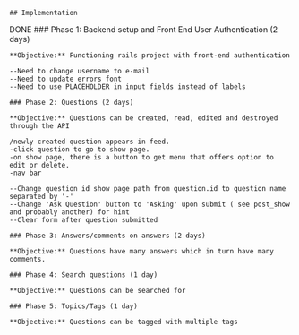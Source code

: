     ## Implementation

DONE    ### Phase 1: Backend setup and Front End User Authentication (2 days)

    **Objective:** Functioning rails project with front-end authentication

    --Need to change username to e-mail
    --Need to update errors font
    --Need to use PLACEHOLDER in input fields instead of labels

    ### Phase 2: Questions (2 days)

    **Objective:** Questions can be created, read, edited and destroyed through the API

    /newly created question appears in feed.
    -click question to go to show page.
    -on show page, there is a button to get menu that offers option to edit or delete.
    -nav bar

    --Change question id show page path from question.id to question name separated by '-'
    --Change 'Ask Question' button to 'Asking' upon submit ( see post_show and probably another) for hint
    --Clear form after question submitted

    ### Phase 3: Answers/comments on answers (2 days)

    **Objective:** Questions have many answers which in turn have many comments.

    ### Phase 4: Search questions (1 day)

    **Objective:** Questions can be searched for

    ### Phase 5: Topics/Tags (1 day)

    **Objective:** Questions can be tagged with multiple tags
